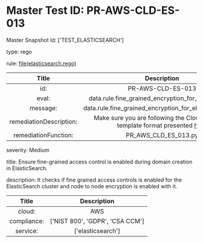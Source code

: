 



# Master Test ID: PR-AWS-CLD-ES-013


Master Snapshot Id: ['TEST_ELASTICSEARCH']

type: rego

rule: [file(elasticsearch.rego)]  
  
  
  
  

|Title|Description|
| :---: | :---: |
|id: |PR-AWS-CLD-ES-013|
|eval: |data.rule.fine_grained_encryption_for_elasticsearch|
|message: |data.rule.fine_grained_encryption_for_elasticsearch_err|
|remediationDescription: |Make sure you are following the Cloudformation template format presented <a href='https://boto3.amazonaws.com/v1/documentation/api/latest/reference/services/es.html#ElasticsearchService.Client.describe_elasticsearch_domain' target='_blank'>here</a>|
|remediationFunction: |PR_AWS_CLD_ES_013.py|


severity: Medium

title: Ensure fine-grained access control is enabled during domain creation in ElasticSearch.

description: It checks if fine grained access controls is enabled for the ElasticSearch cluster and node to node encryption is enabled with it.  
  
  

|Title|Description|
| :---: | :---: |
|cloud: |AWS|
|compliance: |['NIST 800', 'GDPR', 'CSA CCM']|
|service: |['elasticsearch']|



[file(elasticsearch.rego)]: https://github.com/prancer-io/prancer-compliance-test/tree/master/aws/cloud/elasticsearch.rego
